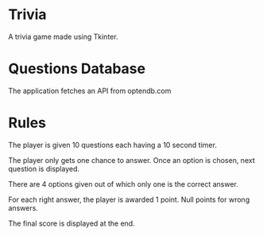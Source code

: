 # Trivia
A trivia game made using Tkinter.

# Questions Database
The application fetches an API from optendb.com

# Rules
The player is given 10 questions each having a 10 second timer.

The player only gets one chance to answer. Once an option is chosen, next question is displayed.

There are 4 options given out of which only one is the correct answer.

For each right answer, the player is awarded 1 point. Null points for wrong answers.

The final score is displayed at the end.
